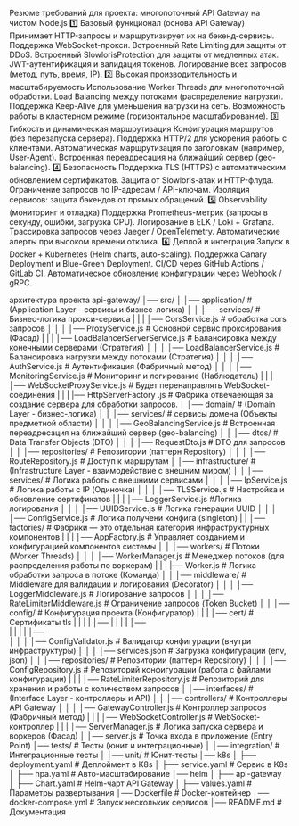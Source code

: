 Резюме требований для проекта: многопоточный API Gateway на чистом Node.js
1️⃣ Базовый функционал (основа API Gateway)
Принимает HTTP-запросы и маршрутизирует их на бэкенд-сервисы.
Поддержка WebSocket-прокси.
Встроенный Rate Limiting для защиты от DDoS.
Встроенный SlowlorisProtection для защиты от медленных атак.
JWT-аутентификация и валидация токенов.
Логирование всех запросов (метод, путь, время, IP).
2️⃣ Высокая производительность и масштабируемость
Использование Worker Threads для многопоточной обработки.
Load Balancing между потоками (распределение нагрузки).
Поддержка Keep-Alive для уменьшения нагрузки на сеть.
Возможность работы в кластерном режиме (горизонтальное масштабирование).
3️⃣ Гибкость и динамическая маршрутизация
Конфигурация маршрутов (без перезапуска сервера).
Поддержка HTTP/2 для ускорения работы с клиентами.
Автоматическая маршрутизация по заголовкам (например, User-Agent).
Встроенная переадресация на ближайший сервер (geo-balancing).
4️⃣ Безопасность
Поддержка TLS (HTTPS) с автоматическим обновлением сертификатов.
Защита от Slowloris-атак и HTTP-флуда.
Ограничение запросов по IP-адресам / API-ключам.
Изоляция сервисов: защита бэкендов от прямых обращений.
5️⃣ Observability (мониторинг и отладка)
Поддержка Prometheus-метрик (запросы в секунду, ошибки, загрузка CPU).
Логирование в ELK / Loki + Grafana.
Трассировка запросов через Jaeger / OpenTelemetry.
Автоматические алерты при высоком времени отклика.
6️⃣ Деплой и интеграция
Запуск в Docker + Kubernetes (Helm charts, auto-scaling).
Поддержка Canary Deployment и Blue-Green Deployment.
CI/CD через GitHub Actions / GitLab CI.
Автоматическое обновление конфигурации через Webhook / gRPC.

архитектура проекта
api-gateway/
│── src/
│   │── application/                  # (Application Layer - сервисы и бизнес-логика)
│   │   │── services/                  # Бизнес-логика прокси-сервиса
|   |   |   │── CorsService.js          # обработка cors запросов
│   │   │   │── ProxyService.js         # Основной сервис проксирования (Фасад)
|   |   |   │── LoadBalancerServerService.js # Балансировка между конечными серверами (Стратегия)
│   │   │   │── LoadBalancerService.js  # Балансировка нагрузки между потоками (Стратегия)
│   │   │   │── AuthService.js          # Аутентификация (Фабричный метод)
│   │   │   │── MonitoringService.js    # Мониторинг и логирование (Наблюдатель)
|   |   |   │── WebSocketProxyService.js # Будет перенаправлять WebSocket-соединения
|   |   |   |── HttpServerFactory .js    # Фабрика отвечаеющая за создание сервера для обработки запросов.
│   │── domain/                         # (Domain Layer - бизнес-логика)
│   │   │── services/                    # сервисы домена (Объекты предметной области)
│   │   │   │── GeoBalancingService.js   # Встроенная переадресация на ближайший сервер (geo-balancing)
│   │   │── dtos/                       # Data Transfer Objects (DTO)
│   │   │   │── RequestDto.js           # DTO для запросов
│   │   │── repositories/                # Репозитории (паттерн Repository)
│   │   │   │── RouteRepository.js       # Доступ к маршрутам
│   │── infrastructure/                  # (Infrastructure Layer - взаимодействие с внешним миром)
│   │   │── services/                     # Логика работы с внешними сервисами
│   │   │   │── IpService.js              # Логика работы с IP (Одиночка)
│   │   │   │── TLSService.js             # Настройка и обновление сертификатов
|   |   |   │── LoggerService.js          #Логика логирования
│   │   │   │── UUIDService.js            # Логика генерации UUID
│   │   │   │── ConfigService.js          # Логика получени конфига (singleton)
|   |   │── factories/                      # Фабрики — это отдельная категория инфраструктурных компонентов
|   |   |   │── AppFactory.js               # Управляет созданием и конфигурацией компонентов системы
│   │   │── workers/                     # Потоки (Worker Threads)
│   │   │   │── WorkerManager.js          # Менеджер потоков (для распределения работы по воркерам)
|   |   |   |── Worker.js                   # Логика обработки запроса в потоке (Команда)
│   │   │── middleware/                   # Middleware для валидации и логирования (Decorator)
│   │   │   │── LoggerMiddleware.js       # Логирование запросов
│   │   │   │── RateLimiterMiddleware.js  # Ограничение запросов (Token Bucket)
│   │   │── config/                       # Конфигурация проекта (Конфигуратор)
|   |   |   │── cert/                      # Сертификаты tls
|   |   |   |   │── 
|   |   |   |   │──  
|   |   |   |   │──  
│   │   │   │── ConfigValidator.js         # Валидатор конфигурации (внутри инфраструктуры)
│   │   │   │── services.json                 # Загрузка конфигурации (env, json)
│   │   │── repositories/                # Репозитории (паттерн Repository)
│   │   │   │── ConfigRepository.js      # Репозиторий конфигурации (работа с файлами конфигурации)
|   |   |   │── RateLimiterRepository.js   # Репозиторий для хранения и работы с количеством запросов
│   │── interfaces/                        # (Interface Layer - контроллеры и API)
│   │   │── controllers/                   # Контроллеры API Gateway
│   │   │   │── GatewayController.js       # Контроллер запросов (Фабричный метод)
|   |   |   │── WebSocketController.js     # WebSocket-контроллер
|   |   |   │── ServerManager.js           # Логика запуска сервера и воркеров (Фасад)
│   │── server.js                           # Точка входа в приложение (Entry Point)
│── tests/                                  # Тесты (юнит и интеграционные)
│   │── integration/                        # Интеграционные тесты
│   │── unit/                               # Юнит-тесты
│── k8s
│   ├── deployment.yaml                     # Деплоймент в K8s
│   ├── service.yaml                        # Сервис в K8s
│   ├── hpa.yaml                            # Авто-масштабирование
│── helm
│   ├── api-gateway                         
│       ├── Chart.yaml                      # Helm-чарт API Gateway
│       ├── values.yaml                     # Параметры развертывания
│── Dockerfile                              # Docker-контейнер
│── docker-compose.yml                      # Запуск нескольких сервисов
│── README.md                               # Документация
